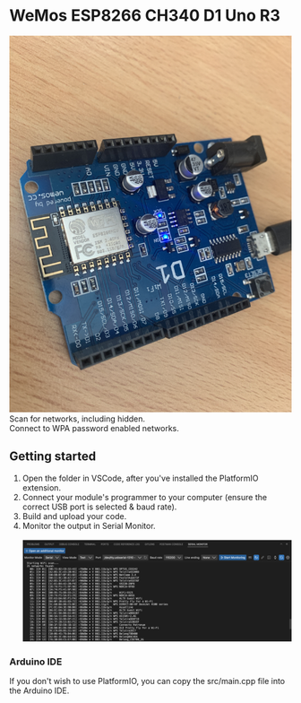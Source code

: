 # WeMos ESP8266 CH340 D1 Uno R3 
![Uno R3 development board](/images/ArduinoD1R3WeMosESP8266.JPG)
Scan for networks, including hidden.</br>
Connect to WPA password enabled networks.

## Getting started
1. Open the folder in VSCode, after you've installed the PlatformIO extension.</br>
2. Connect your module's programmer to your computer (ensure the correct USB port is selected & baud rate).</br>
3. Build and upload your code.</br>
4. Monitor the output in Serial Monitor.</br></br>
![Serial monitor output](/images/SerialMonitor.png)

### Arduino IDE
If you don't wish to use PlatformIO, you can copy the src/main.cpp file into the Arduino IDE.
